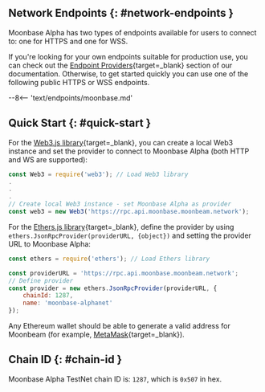 ## Network Endpoints {: #network-endpoints }

Moonbase Alpha has two types of endpoints available for users to connect to: one for HTTPS and one for WSS.

If you're looking for your own endpoints suitable for production use, you can check out the [Endpoint Providers](/builders/get-started/endpoints/#endpoint-providers){target=_blank} section of our documentation. Otherwise, to get started quickly you can use one of the following public HTTPS or WSS endpoints.

--8<-- 'text/endpoints/moonbase.md'

## Quick Start {: #quick-start } 

For the [Web3.js library](/builders/build/eth-api/libraries/web3js){target=_blank}, you can create a local Web3 instance and set the provider to connect to Moonbase Alpha (both HTTP and WS are supported):

```js
const Web3 = require('web3'); // Load Web3 library
.
.
.
// Create local Web3 instance - set Moonbase Alpha as provider
const web3 = new Web3('https://rpc.api.moonbase.moonbeam.network'); 
```
For the [Ethers.js library](/builders/build/eth-api/libraries/ethersjs){target=_blank}, define the provider by using `ethers.JsonRpcProvider(providerURL, {object})` and setting the provider URL to Moonbase Alpha:

```js
const ethers = require('ethers'); // Load Ethers library

const providerURL = 'https://rpc.api.moonbase.moonbeam.network';
// Define provider
const provider = new ethers.JsonRpcProvider(providerURL, {
    chainId: 1287,
    name: 'moonbase-alphanet'
});
```

Any Ethereum wallet should be able to generate a valid address for Moonbeam (for example, [MetaMask](https://metamask.io/){target=_blank}).

## Chain ID {: #chain-id } 

Moonbase Alpha TestNet chain ID is: `1287`, which is `0x507` in hex.
